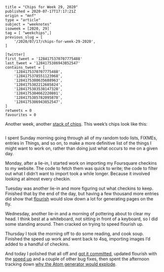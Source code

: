 ```
title = "Chips for Week 29, 2020"
published = 2020-07-17T17:17:21Z
origin = "mnf"
type = "article"
subject = "weeknotes"
isoweek = [2020, 29]
tag = [ "weekchips",]
previous_slug = [
    '/2020/07/17/chips-for-week-29-2020',
]

[twitter]
first_tweet = '1284175370707775488'
last_tweet = '1284175386943852547'
contains_tweet = [
    '1284175370707775488',
    '1284175378551123968',
    '1284175380635688963',
    '1284175382212685824',
    '1284175383538147328',
    '1284175384662220801',
    '1284175385782095878',
    '1284175386943852547',
]
retweets = 0
favourites = 0
```

Another week, another [stack of chips](/2020/06/19/my-week-in-poker-chips).
This week’s chips look like this:

<p class='image'><img src='https://mnf.m17s.net/2020/07/17/EdJOspJWAAoiH6r.jpg' alt=''></p>

I spent Sunday morning going through all of my random todo lists, FIXMEs, entries in Things, and so on, to make a more definitive list of the things I might want to work on, rather than doing just what occurs to me on a given day.

Monday, after a lie-in, I started work on importing my Foursquare checkins to
my website. The code to fetch them was quick to write; the code to filter out
what I didn’t want to import took a while longer. Because it involved looking
at almost every checkin.

Tuesday was another lie-in and more figuring out what checkins to keep.
Finished that by the end of the day, but having a few thousand more entries
did show that [flourish](https://github.com/norm/flourish) would slow down a
lot for generating pages on the fly.

Wednesday, another lie-in and a morning of pottering about to clear my head. I
think best at a whiteboard, not sitting in front of a keyboard, so I did some
standing around. Then cracked on trying to speed flourish up.

Thursday I took the morning off to do some reading, and cook soup. Finished
the speed up work and went back to 4sq, importing images I’d added to a
handful of checkins.

And today I polished that all off and 
[got it committed](https://github.com/norm/marknormanfrancis.com/pull/2),
updated flourish with the 
[speed up](https://github.com/norm/flourish/commit/6a29c68e0afdd24dc4a0c891dd2ff9accece30d5)
and a couple of other bug fixes, then spent the afternoon tracking down 
[why the Atom generator would explode](https://github.com/norm/flourish/commit/e569f027f94003eadaa294cecb1831eb4100dda1).
